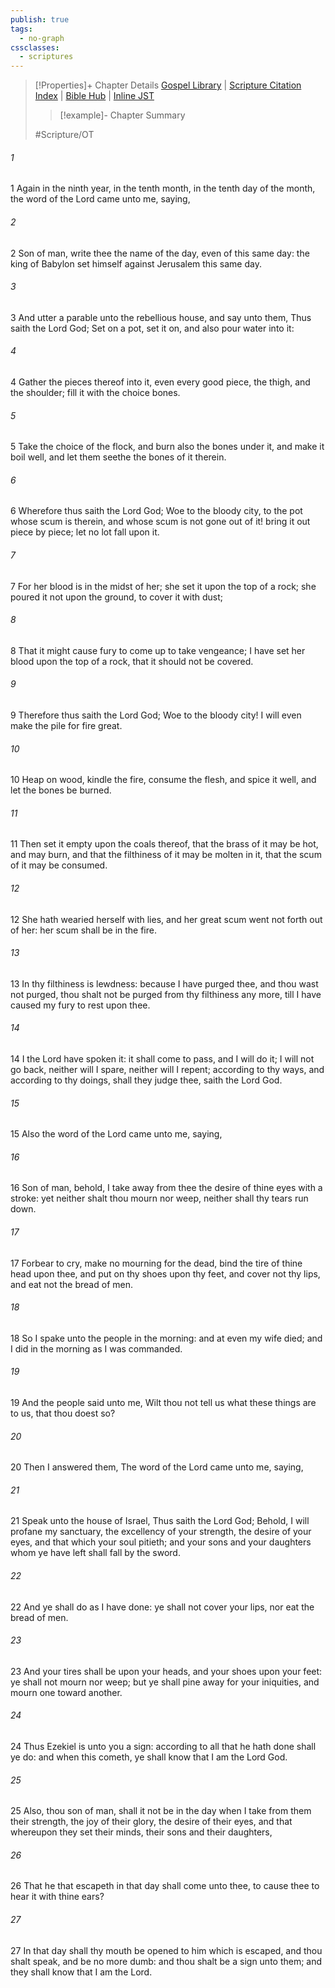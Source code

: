 ```yaml
---
publish: true
tags:
  - no-graph
cssclasses:
  - scriptures
---
```

>[!Properties]+ Chapter Details
>[Gospel Library](https://churchofjesuschrist.org/study/scriptures/ot/ezek/24?lang=eng)    |    [Scripture Citation Index](https://scriptures.byu.edu/#07e18::c07e18)    |    [Bible Hub](https://biblehub.com/ezekiel/24.htm)    |    [Inline JST](https://scripturetoolbox.com/html/ic/Ezekiel/24.html)
>>[!example]- Chapter Summary
>> 
> 
>
>#Scripture/OT
###### 1
1 Again in the ninth year, in the tenth month, in the tenth day of the month, the word of the Lord came unto me, saying,
###### 2
2 Son of man, write thee the name of the day, even of this same day: the king of Babylon set himself against Jerusalem this same day.
###### 3
3 And utter a parable unto the rebellious house, and say unto them, Thus saith the Lord God; Set on a pot, set it on, and also pour water into it:
###### 4
4 Gather the pieces thereof into it, even every good piece, the thigh, and the shoulder; fill it with the choice bones.
###### 5
5 Take the choice of the flock, and burn also the bones under it, and make it boil well, and let them seethe the bones of it therein.
###### 6
6 Wherefore thus saith the Lord God; Woe to the bloody city, to the pot whose scum is therein, and whose scum is not gone out of it! bring it out piece by piece; let no lot fall upon it.
###### 7
7 For her blood is in the midst of her; she set it upon the top of a rock; she poured it not upon the ground, to cover it with dust;
###### 8
8 That it might cause fury to come up to take vengeance; I have set her blood upon the top of a rock, that it should not be covered.
###### 9
9 Therefore thus saith the Lord God; Woe to the bloody city! I will even make the pile for fire great.
###### 10
10 Heap on wood, kindle the fire, consume the flesh, and spice it well, and let the bones be burned.
###### 11
11 Then set it empty upon the coals thereof, that the brass of it may be hot, and may burn, and that the filthiness of it may be molten in it, that the scum of it may be consumed.
###### 12
12 She hath wearied herself with lies, and her great scum went not forth out of her: her scum shall be in the fire.
###### 13
13 In thy filthiness is lewdness: because I have purged thee, and thou wast not purged, thou shalt not be purged from thy filthiness any more, till I have caused my fury to rest upon thee.
###### 14
14 I the Lord have spoken it: it shall come to pass, and I will do it; I will not go back, neither will I spare, neither will I repent; according to thy ways, and according to thy doings, shall they judge thee, saith the Lord God.
###### 15
15 Also the word of the Lord came unto me, saying,
###### 16
16 Son of man, behold, I take away from thee the desire of thine eyes with a stroke: yet neither shalt thou mourn nor weep, neither shall thy tears run down.
###### 17
17 Forbear to cry, make no mourning for the dead, bind the tire of thine head upon thee, and put on thy shoes upon thy feet, and cover not thy lips, and eat not the bread of men.
###### 18
18 So I spake unto the people in the morning: and at even my wife died; and I did in the morning as I was commanded.
###### 19
19 And the people said unto me, Wilt thou not tell us what these things are to us, that thou doest so?
###### 20
20 Then I answered them, The word of the Lord came unto me, saying,
###### 21
21 Speak unto the house of Israel, Thus saith the Lord God; Behold, I will profane my sanctuary, the excellency of your strength, the desire of your eyes, and that which your soul pitieth; and your sons and your daughters whom ye have left shall fall by the sword.
###### 22
22 And ye shall do as I have done: ye shall not cover your lips, nor eat the bread of men.
###### 23
23 And your tires shall be upon your heads, and your shoes upon your feet: ye shall not mourn nor weep; but ye shall pine away for your iniquities, and mourn one toward another.
###### 24
24 Thus Ezekiel is unto you a sign: according to all that he hath done shall ye do: and when this cometh, ye shall know that I am the Lord God.
###### 25
25 Also, thou son of man, shall it not be in the day when I take from them their strength, the joy of their glory, the desire of their eyes, and that whereupon they set their minds, their sons and their daughters,
###### 26
26 That he that escapeth in that day shall come unto thee, to cause thee to hear it with thine ears?
###### 27
27 In that day shall thy mouth be opened to him which is escaped, and thou shalt speak, and be no more dumb: and thou shalt be a sign unto them; and they shall know that I am the Lord.
